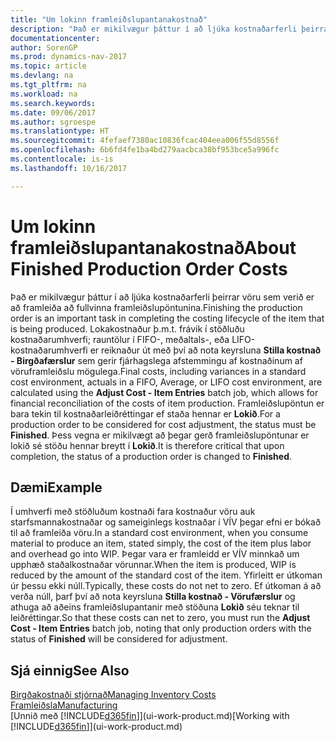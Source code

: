 ```yaml
---
title: "Um lokinn framleiðslupantanakostnað"
description: "Það er mikilvægur þáttur í að ljúka kostnaðarferli þeirrar vöru sem verið er að framleiða að fullvinna framleiðslupöntunina. Lokakostnaður þ.m.t. frávik í stöðluðu kostnaðarumhverfi; rauntölur í FIFO-, meðaltals-, eða LIFO-kostnaðarumhverfi er reiknaður út með því að nota keyrsluna **Stilla kostnað - Birgðafærslur**."
documentationcenter: 
author: SorenGP
ms.prod: dynamics-nav-2017
ms.topic: article
ms.devlang: na
ms.tgt_pltfrm: na
ms.workload: na
ms.search.keywords: 
ms.date: 09/06/2017
ms.author: sgroespe
ms.translationtype: HT
ms.sourcegitcommit: 4fefaef7380ac10836fcac404eea006f55d8556f
ms.openlocfilehash: 6b6fd4fe1ba4bd279aacbca38bf953bce5a996fc
ms.contentlocale: is-is
ms.lasthandoff: 10/16/2017

---
```

# <a name="about-finished-production-order-costs"></a><span data-ttu-id="6d373-104">Um lokinn framleiðslupantanakostnað</span><span class="sxs-lookup"><span data-stu-id="6d373-104">About Finished Production Order Costs</span></span>
<span data-ttu-id="6d373-105">Það er mikilvægur þáttur í að ljúka kostnaðarferli þeirrar vöru sem verið er að framleiða að fullvinna framleiðslupöntunina.</span><span class="sxs-lookup"><span data-stu-id="6d373-105">Finishing the production order is an important task in completing the costing lifecycle of the item that is being produced.</span></span> <span data-ttu-id="6d373-106">Lokakostnaður þ.m.t. frávik í stöðluðu kostnaðarumhverfi; rauntölur í FIFO-, meðaltals-, eða LIFO-kostnaðarumhverfi er reiknaður út með því að nota keyrsluna **Stilla kostnað - Birgðafærslur** sem gerir fjárhagslega afstemmingu af kostnaðinum af vöruframleiðslu mögulega.</span><span class="sxs-lookup"><span data-stu-id="6d373-106">Final costs, including variances in a standard cost environment, actuals in a FIFO, Average, or LIFO cost environment, are calculated using the **Adjust Cost - Item Entries** batch job, which allows for financial reconciliation of the costs of item production.</span></span> <span data-ttu-id="6d373-107">Framleiðslupöntun er bara tekin til kostnaðarleiðréttingar ef staða hennar er **Lokið**.</span><span class="sxs-lookup"><span data-stu-id="6d373-107">For a production order to be considered for cost adjustment, the status must be **Finished**.</span></span> <span data-ttu-id="6d373-108">Þess vegna er mikilvægt að þegar gerð framleiðslupöntunar er lokið sé stöðu hennar breytt í **Lokið**.</span><span class="sxs-lookup"><span data-stu-id="6d373-108">It is therefore critical that upon completion, the status of a production order is changed to **Finished**.</span></span>  

## <a name="example"></a><span data-ttu-id="6d373-109">Dæmi</span><span class="sxs-lookup"><span data-stu-id="6d373-109">Example</span></span>  
 <span data-ttu-id="6d373-110">Í umhverfi með stöðluðum kostnaði fara kostnaður vöru auk starfsmannakostnaðar og sameiginlegs kostnaðar í VÍV þegar efni er bókað til að framleiða vöru.</span><span class="sxs-lookup"><span data-stu-id="6d373-110">In a standard cost environment, when you consume material to produce an item, stated simply, the cost of the item plus labor and overhead go into WIP.</span></span> <span data-ttu-id="6d373-111">Þegar vara er framleidd er VÍV minnkað um upphæð staðalkostnaðar vörunnar.</span><span class="sxs-lookup"><span data-stu-id="6d373-111">When the item is produced, WIP is reduced by the amount of the standard cost of the item.</span></span> <span data-ttu-id="6d373-112">Yfirleitt er útkoman úr þessu ekki núll.</span><span class="sxs-lookup"><span data-stu-id="6d373-112">Typically, these costs do not net to zero.</span></span> <span data-ttu-id="6d373-113">Ef útkoman á að verða núll, þarf því að nota keyrsluna **Stilla kostnað - Vörufærslur** og athuga að aðeins framleiðslupantanir með stöðuna **Lokið** séu teknar til leiðréttingar.</span><span class="sxs-lookup"><span data-stu-id="6d373-113">So that these costs can net to zero, you must run the **Adjust Cost - Item Entries** batch job, noting that only production orders with the status of **Finished** will be considered for adjustment.</span></span>  

## <a name="see-also"></a><span data-ttu-id="6d373-114">Sjá einnig</span><span class="sxs-lookup"><span data-stu-id="6d373-114">See Also</span></span>  
[<span data-ttu-id="6d373-115">Birgðakostnaði stjórnað</span><span class="sxs-lookup"><span data-stu-id="6d373-115">Managing Inventory Costs</span></span>](finance-manage-inventory-costs.md)  
[<span data-ttu-id="6d373-116">Framleiðsla</span><span class="sxs-lookup"><span data-stu-id="6d373-116">Manufacturing</span></span>](production-manage-manufacturing.md)  
<span data-ttu-id="6d373-117">[Unnið með [!INCLUDE[d365fin](includes/d365fin_md.md)]](ui-work-product.md)</span><span class="sxs-lookup"><span data-stu-id="6d373-117">[Working with [!INCLUDE[d365fin](includes/d365fin_md.md)]](ui-work-product.md)</span></span>

